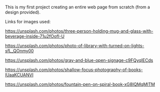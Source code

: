 This is my first project creating an entire web page from scratch (from a design provided).

Links for images used:

https://unsplash.com/photos/three-person-holding-mug-and-glass-with-beverage-inside-71u2fOofI-U

https://unsplash.com/photos/photo-of-library-with-turned-on-lights-sfL_QOnmy00

https://unsplash.com/photos/gray-and-blue-open-signage-c9FQyqIECds

https://unsplash.com/photos/shallow-focus-photography-of-books-lUaaKCUANVI

https://unsplash.com/photos/fountain-pen-on-spiral-book-xG8IQMqMITM



